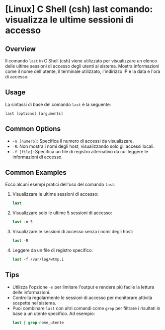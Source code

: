 # [Linux] C Shell (csh) last comando: visualizza le ultime sessioni di accesso

## Overview
Il comando `last` in C Shell (csh) viene utilizzato per visualizzare un elenco delle ultime sessioni di accesso degli utenti al sistema. Mostra informazioni come il nome dell'utente, il terminale utilizzato, l'indirizzo IP e la data e l'ora di accesso.

## Usage
La sintassi di base del comando `last` è la seguente:

```
last [options] [arguments]
```

## Common Options
- `-n [numero]`: Specifica il numero di accessi da visualizzare.
- `-R`: Non mostra i nomi degli host, visualizzando solo gli accessi locali.
- `-f [file]`: Specifica un file di registro alternativo da cui leggere le informazioni di accesso.

## Common Examples
Ecco alcuni esempi pratici dell'uso del comando `last`:

1. Visualizzare le ultime sessioni di accesso:
   ```csh
   last
   ```

2. Visualizzare solo le ultime 5 sessioni di accesso:
   ```csh
   last -n 5
   ```

3. Visualizzare le sessioni di accesso senza i nomi degli host:
   ```csh
   last -R
   ```

4. Leggere da un file di registro specifico:
   ```csh
   last -f /var/log/wtmp.1
   ```

## Tips
- Utilizza l'opzione `-n` per limitare l'output e rendere più facile la lettura delle informazioni.
- Controlla regolarmente le sessioni di accesso per monitorare attività sospette nel sistema.
- Puoi combinare `last` con altri comandi come `grep` per filtrare i risultati in base a un utente specifico. Ad esempio:
   ```csh
   last | grep nome_utente
   ```